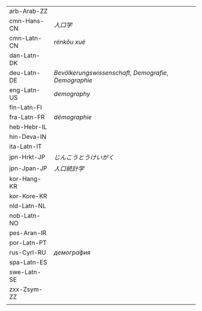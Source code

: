 | | |
|-|-|
| arb-Arab-ZZ |  |
| cmn-Hans-CN | _人口学_ |
| cmn-Latn-CN | _rénkǒu xué_ |
| dan-Latn-DK |  |
| deu-Latn-DE | _Bevölkerungswissenschaft_, _Demografie_, _Demographie_ |
| eng-Latn-US | _demography_ |
| fin-Latn-FI |  |
| fra-Latn-FR | _démographie_ |
| heb-Hebr-IL |  |
| hin-Deva-IN |  |
| ita-Latn-IT |  |
| jpn-Hrkt-JP | _じんこうとうけいがく_ |
| jpn-Jpan-JP | _人口統計学_ |
| kor-Hang-KR |  |
| kor-Kore-KR |  |
| nld-Latn-NL |  |
| nob-Latn-NO |  |
| pes-Aran-IR |  |
| por-Latn-PT |  |
| rus-Cyrl-RU | _демогра́фия_ |
| spa-Latn-ES |  |
| swe-Latn-SE |  |
| zxx-Zsym-ZZ |  |
|  |  |